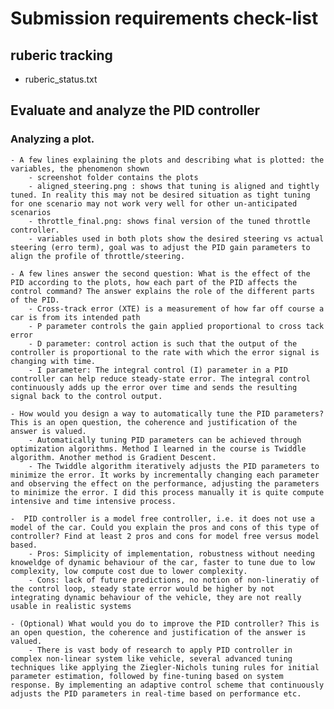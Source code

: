 # Submission requirements check-list

## ruberic tracking
- ruberic_status.txt 

## Evaluate and analyze the PID controller
### Analyzing a plot.
    - A few lines explaining the plots and describing what is plotted: the variables, the phenomenon shown
        - screenshot folder contains the plots
        - aligned_steering.png : shows that tuning is aligned and tightly tuned. In reality this may not be desired situation as tight tuning for one scenario may not work very well for other un-anticipated scenarios
        - throttle_final.png: shows final version of the tuned throttle controller. 
        - variables used in both plots show the desired steering vs actual steering (erro term), goal was to adjust the PID gain parameters to align the profile of throttle/steering.

    - A few lines answer the second question: What is the effect of the PID according to the plots, how each part of the PID affects the control command? The answer explains the role of the different parts of the PID.
        - Cross-track error (XTE) is a measurement of how far off course a car is from its intended path
        - P parameter controls the gain applied proportional to cross tack error
        - D parameter: control action is such that the output of the controller is proportional to the rate with which the error signal is changing with time.
        - I parameter: The integral control (I) parameter in a PID controller can help reduce steady-state error. The integral control continuously adds up the error over time and sends the resulting signal back to the control output.

    - How would you design a way to automatically tune the PID parameters? This is an open question, the coherence and justification of the answer is valued.
        - Automatically tuning PID parameters can be achieved through optimization algorithms. Method I learned in the course is Twiddle algorithm. Another method is Gradient Descent.
        - The Twiddle algorithm iteratively adjusts the PID parameters to minimize the error. It works by incrementally changing each parameter and observing the effect on the performance, adjusting the parameters to minimize the error. I did this process manually it is quite compute intensive and time intensive process.
    
    -  PID controller is a model free controller, i.e. it does not use a model of the car. Could you explain the pros and cons of this type of controller? Find at least 2 pros and cons for model free versus model based.
        - Pros: Simplicity of implementation, robustness without needing knoweldge of dynamic behaviour of the car, faster to tune due to low complexity, low compute cost due to lower complexity.
        - Cons: lack of future predictions, no notion of non-lineratiy of the control loop, steady state error would be higher by not integrating dynamic behaviour of the vehicle, they are not really usable in realistic systems
    
    - (Optional) What would you do to improve the PID controller? This is an open question, the coherence and justification of the answer is valued.
        - There is vast body of research to apply PID controller in complex non-linear system like vehicle, several advanced tuning techniques like applying the Ziegler-Nichols tuning rules for initial parameter estimation, followed by fine-tuning based on system response. By implementing an adaptive control scheme that continuously adjusts the PID parameters in real-time based on performance etc.

    







